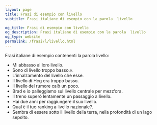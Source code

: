 ```yaml
---
layout: page
title: Frasi di esempio con livello 
subtitle: Frasi italiane di esempio con la parola  livello

og_title: Frasi di esempio con livello 
og_description: Frasi italiane di esempio con la parola  livello
og_type: website
permalink: /frasi/l/livello.html
---
```


Frasi italiane di esempio contenenti la parola livello:


- Mi abbasso al loro livello.
- Sono di livello troppo basso.».
- L'innalzamento del livello che esse.
- Il livello di Hcg era troppo basso.
- Il livello del rumore calò un poco.
- Brad e io palleggiamo sul livello centrale per mezz’ora.
- Il treno superò lentamente un passaggio a livello.
- Hai due anni per raggiungere il suo livello.
- Qual è il tuo ranking a livello nazionale?.
- Sembra di essere sotto il livello della terra, nella profondità di un lago sepolto.
